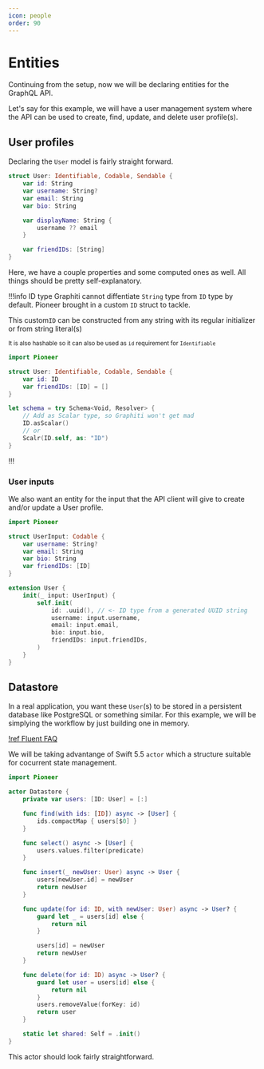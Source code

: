 ```yaml
---
icon: people
order: 90
---
```


# Entities

Continuing from the setup, now we will be declaring entities for the GraphQL API.

Let's say for this example, we will have a user management system where the API can be used to create, find, update, and delete user profile(s).

## User profiles

Declaring the `User` model is fairly straight forward.

```swift User.swift
struct User: Identifiable, Codable, Sendable {
    var id: String
    var username: String?
    var email: String
    var bio: String

    var displayName: String {
        username ?? email
    }

    var friendIDs: [String]
}
```

Here, we have a couple properties and some computed ones as well. All things should be pretty self-explanatory.

!!!info ID type
Graphiti cannot diffentiate `String` type from `ID` type by default. Pioneer brought in a custom `ID` struct to tackle.

This custom`ID` can be constructed from any string with its regular initializer or from string literal(s)

<sub>It is also hashable so it can also be used as `id` requirement for `Identifiable`</sub>

```swift
import Pioneer

struct User: Identifiable, Codable, Sendable {
    var id: ID
    var friendIDs: [ID] = []
}

let schema = try Schema<Void, Resolver> {
    // Add as Scalar type, so Graphiti won't get mad
    ID.asScalar()
    // or
    Scalr(ID.self, as: "ID")
}
```

!!!

### User inputs

We also want an entity for the input that the API client will give to create and/or update a User profile.

```swift
import Pioneer

struct UserInput: Codable {
    var username: String?
    var email: String
    var bio: String
    var friendIDs: [ID]
}

extension User {
    init(_ input: UserInput) {
        self.init(
            id: .uuid(), // <- ID type from a generated UUID string
            username: input.username,
            email: input.email,
            bio: input.bio,
            friendIDs: input.friendIDs,
        )
    }
}
```

## Datastore

In a real application, you want these `User`(s) to be stored in a persistent database like PostgreSQL or something similar. For this example, we will be simplying the workflow by just building one in memory.

[!ref Fluent FAQ](/guides/features/fluent)

We will be taking advantange of Swift 5.5 `actor` which a structure suitable for cocurrent state management.

```swift
import Pioneer

actor Datastore {
    private var users: [ID: User] = [:]

    func find(with ids: [ID]) async -> [User] {
        ids.compactMap { users[$0] }
    }

    func select() async -> [User] {
        users.values.filter(predicate)
    }

    func insert(_ newUser: User) async -> User {
        users[newUser.id] = newUser
        return newUser
    }

    func update(for id: ID, with newUser: User) async -> User? {
        guard let _ = users[id] else {
            return nil
        }

        users[id] = newUser
        return newUser
    }

    func delete(for id: ID) async -> User? {
        guard let user = users[id] else {
            return nil
        }
        users.removeValue(forKey: id)
        return user
    }

    static let shared: Self = .init()
}
```

This actor should look fairly straightforward.
